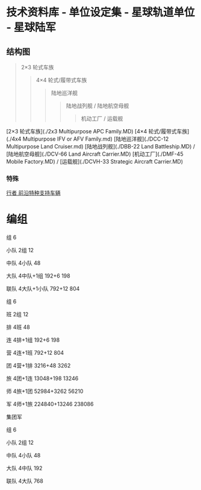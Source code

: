#  技术资料库 - 单位设定集 - 星球轨道单位 - 星球陆军

## 结构图

> 2×3 轮式车族
>
> > 4×4 轮式/履带式车族
> >
> > > 陆地巡洋舰
> > > > 陆地战列舰 / 陆地航空母舰
> > > >
> > > > > 机动工厂 / 运载舰

[2×3 轮式车族](./2x3 Multipurpose APC Family.MD) 
[4×4 轮式/履带式车族](./4x4 Multipurpose IFV or AFV Family.md)
[陆地巡洋舰](./DCC-12 Multipurpose Land Cruiser.md)
[陆地战列舰](./DBB-22 Land Battleship.MD) / [陆地航空母舰](./DCV-66 Land Aircraft Carrier.MD)
[机动工厂](./DMF-45 Mobile Factory.MD) / [运载舰](./DCVH-33 Strategic Aircraft Carrier.MD)


### 特殊

[行者 前沿特种支持车辆](./FSSV.md)



# 编组

组 6

小队 2组 12

中队 4小队 48

大队 4中队+1组 192+6 198

联队 4大队+1小队 792+12 804



组 6

班 2组 12

排 4班 48

连 4排+1组 192+6 198

营 4连+1班 792+12 804

团 4营+1排 3216+48 3262

旅 4团+1连 13048+198 13246

师 4旅+1团 52984+3262 56210

军 4师+1旅 224840+13246 238086

集团军



组 6

小队 2组 12

中队 4小队 48

大队 4中队 192

联队 4大队 768

